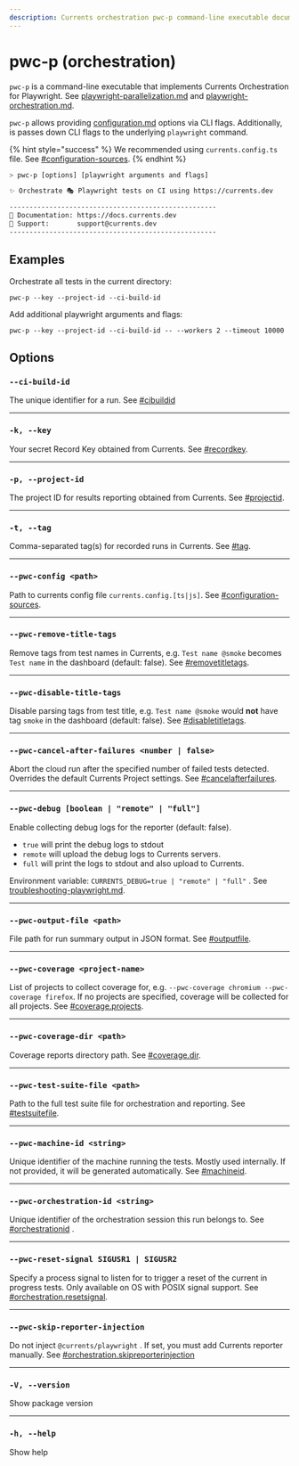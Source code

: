 ```yaml
---
description: Currents orchestration pwc-p command-line executable documentation
---
```


# pwc-p (orchestration)

`pwc-p` is a  command-line executable that implements Currents Orchestration for Playwright. See [playwright-parallelization.md](../../../guides/ci-optimization/playwright-parallelization.md "mention") and [playwright-orchestration.md](../../../guides/ci-optimization/playwright-orchestration.md "mention").

`pwc-p` allows providing [configuration.md](configuration.md "mention") options via CLI flags. Additionally, is passes down CLI flags to the underlying `playwright` command.&#x20;

{% hint style="success" %}
We recommended using `currents.config.ts` file. See [#configuration-sources](configuration.md#configuration-sources "mention").
{% endhint %}

```bash
> pwc-p [options] [playwright arguments and flags]

✨ Orchestrate 🎭 Playwright tests on CI using https://currents.dev

----------------------------------------------------
📖 Documentation: https://docs.currents.dev
🤙 Support:       support@currents.dev
----------------------------------------------------
```

## **Examples**

Orchestrate all tests in the current directory:

```
pwc-p --key --project-id --ci-build-id
```

Add additional playwright arguments and flags:

```
pwc-p --key --project-id --ci-build-id -- --workers 2 --timeout 10000
```



## **Options**

### **`--ci-build-id`**&#x20;

The unique identifier for a run. See [#cibuildid](configuration.md#cibuildid "mention")

***

### **`-k, --key`**&#x20;

Your secret Record Key obtained from Currents. See [#recordkey](configuration.md#recordkey "mention").

***

### **`-p, --project-id`**&#x20;

The project ID for results reporting obtained from Currents. See [#projectid](configuration.md#projectid "mention").

***

### **`-t, --tag`**&#x20;

Comma-separated tag(s) for recorded runs in Currents. See [#tag](configuration.md#tag "mention").

***

### **`--pwc-config <path>`**&#x20;

Path to currents config file `currents.config.[ts|js]`. See [#configuration-sources](configuration.md#configuration-sources "mention").

***

### **`--pwc-remove-title-tags`**&#x20;

Remove tags from test names in Currents, e.g. `Test name @smoke` becomes `Test name` in the dashboard (default: false). See [#removetitletags](configuration.md#removetitletags "mention").

***

### **`--pwc-disable-title-tags`**&#x20;

Disable parsing tags from test title, e.g. `Test name @smoke` would **not** have tag  `smoke` in the dashboard (default: false).  See [#disabletitletags](configuration.md#disabletitletags "mention").

***

### **`--pwc-cancel-after-failures <number | false>`**

Abort the cloud run after the specified number of failed tests detected. Overrides the default Currents Project settings. See [#cancelafterfailures](configuration.md#cancelafterfailures "mention").

***

### **`--pwc-debug [boolean | "remote" | "full"]`**

Enable collecting debug logs for the reporter (default: false).&#x20;

* `true` will print the debug logs to stdout
* `remote` will upload the debug logs to Currents servers.
* `full` will print the logs to stdout and also upload to Currents.

Environment variable: `CURRENTS_DEBUG=true | "remote" | "full"` . See [troubleshooting-playwright.md](../../../getting-started/playwright/troubleshooting-playwright.md "mention").

***

### **`--pwc-output-file <path>`**

File path for run summary output in JSON format. See [#outputfile](configuration.md#outputfile "mention").

***

### **`--pwc-coverage <project-name>`**

List of projects to collect coverage for, e.g. `--pwc-coverage chromium --pwc-coverage firefox`. If no projects are specified, coverage will be collected for all projects. See [#coverage.projects](configuration.md#coverage.projects "mention").

***

### **`--pwc-coverage-dir <path>`**

Coverage reports directory path. See [#coverage.dir](configuration.md#coverage.dir "mention").&#x20;

***

### **`--pwc-test-suite-file <path>`**

Path to the full test suite file for orchestration and reporting. See [#testsuitefile](configuration.md#testsuitefile "mention").

***

### **`--pwc-machine-id <string>`**

Unique identifier of the machine running the tests. Mostly used internally. If not provided, it will be generated automatically. See  [#machineid](configuration.md#machineid "mention").

***

### **`--pwc-orchestration-id <string>`**

Unique identifier of the orchestration session this run belongs to. See [#orchestrationid](configuration.md#orchestrationid "mention") .

***

### **`--pwc-reset-signal SIGUSR1 | SIGUSR2`**

Specify a process signal to listen for to trigger a reset of the current in progress tests. Only available on OS with POSIX signal support. See [#orchestration.resetsignal](configuration.md#orchestration.resetsignal "mention").

***

### **`--pwc-skip-reporter-injection`**

Do not inject `@currents/playwright` . If set, you must add Currents reporter manually. See [#orchestration.skipreporterinjection](configuration.md#orchestration.skipreporterinjection "mention")

***

### **`-V, --version`**&#x20;

Show package version

***

### **`-h, --help`**&#x20;

Show help
